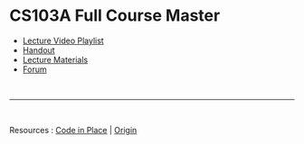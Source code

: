 # CS103A Full Course Master

- [Lecture Video Playlist](https://www.youtube.com/playlist?list=PL84A56BC7F4A1F852)
- [Handout](https://web.stanford.edu/class/cs106a/)
- [Lecture Materials](https://web.stanford.edu/class/cs106a/lectures/)
- [Forum](https://us.edstem.org/courses/325/discussion/)


<br>

---

<br>

Resources  :  [Code in Place](https://github.com/mori-c/cs106a/blob/master/res/codeinplace/README.md) | [Origin](https://github.com/mori-c/cs106a/blob/master/res/origin/README.md)
